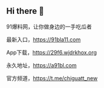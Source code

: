 ## Hi there 👋

91爆料网，让你做身边的一手吃瓜者

最新入口，https://91bla11.com

App下载，https://29f6.wjdrkhox.org

永久地址，https://a91bl.com

官方频道，https://t.me/chiguatt_new

